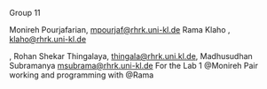 Group 11

 Monireh Pourjafarian, mpourjaf@rhrk.uni-kl.de
Rama Klaho , klaho@rhrk.uni-kl.de


, Rohan Shekar Thingalaya, thingala@rhrk.uni.kl.de, Madhusudhan Subramanya msubrama@rhrk.uni-kl.de
For the Lab 1 @Monireh Pair working and programming with @Rama


    